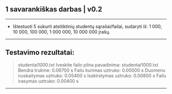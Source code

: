 ## 1 savarankiškas darbas | v0.2
_____________________________________________________________
- Ištestuoti 5 sukurti atsitiktinių studentų sąrašai/failai, sudaryti iš: 1 000, 10 000, 100 000, 1 000 000, 10 000 000 įrašų.
______________________________________________________________________
 ## Testavimo rezultatai:
> studentai1000.txt
Iveskite failo pilna pavadinima: studentai1000.txt
Bendra trukme: 0.06700 s
Failu kurimas uztruko: 0.00000 s
Duomenu nuskaitymas uztruko: 0.05400 s
Isskirstymas uztruko: 0.00800 s
Failu irasymas uztruko: 0.00400 s
________________________________________
  
